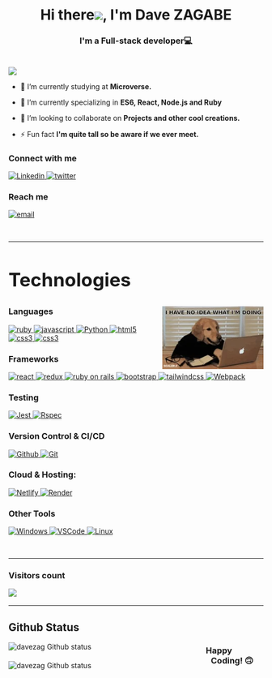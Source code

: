 <h1 align="center">Hi  there<img src="https://user-images.githubusercontent.com/42378118/110234147-e3259600-7f4e-11eb-95be-0c4047144dea.gif" width="30">, I'm Dave ZAGABE</h1>
<h3 align="center">I'm a Full-stack developer💻</h3>
<br>
<img align="center" src = "./images/pexels-errin-casano-2356059.jpg"/>

- 🔭 I’m currently studying at **Microverse.**

- 🌱 I’m currently specializing in **ES6, React, Node.js and Ruby**

- 👯 I’m looking to collaborate on **Projects and other cool creations.**

- ⚡ Fun fact **I'm quite tall so be aware if we ever meet.**

<h3>Connect with me</h3>

<div style="margin-top:10px">
  <div>
    <a  href="https://www.linkedin.com/in/dave-zagabe/" target="_blank">
      <img src="https://img.shields.io/badge/Linked%20In-0A66C2.svg?style=for-the-badge&logo=linkedin&logoColor=white" alt="Linkedin"/>
    </a>
    <a href="https://twitter.com/davezagabe2" target="_blank">
      <img src="https://img.shields.io/badge/Twitter-1DA1F2.svg?style=for-the-badge&logo=twitter&logoColor=white" alt="twitter"/>
    </a>
  </div>
</div>
<p>
<h3>Reach me</h3>
<p>
  <a href="mailto:davezag49@gmail.com@gmail.com?subject=Feedback%20From%20Github&body=Hello," target="_blank">
    <img src="https://img.shields.io/badge/Gmail-D14836?style=for-the-badge&logo=gmail&logoColor=white" alt="email"/>
  </a>
</p>

<br/>

---

<h2 style="font-size:2.3rem">Technologies </h2> <img align="right" src='./images/200w.webp'/>

<h3>Languages</h3>
<p>
  <a href="https://www.ruby-lang.org/en/" target="_blank"> 
    <img src="https://img.shields.io/badge/Ruby-CC342D?style=for-the-badge&logo=ruby&logoColor=white" alt="ruby"/> 
  </a>
  <a href="https://developer.mozilla.org/en-US/docs/Web/JavaScript" target="_blank"> 
    <img src="https://img.shields.io/badge/Javascript-F7DF1E.svg?style=for-the-badge&logo=javascript&logoColor=black"
      alt="javascript"/> 
  </a>
   <a href="https://www.json.org/json-en.html" target="_blank">
    <img src="https://img.shields.io/badge/Python-306aFF?style=for-the-badge&logo=python&logoColor=F2C63D"
      alt="Python"/>
  </a>
    <a href="https://www.w3.org/html/" target="_blank"> 
    <img src="https://img.shields.io/badge/html-E34F26.svg?style=for-the-badge&logo=html5&logoColor=white"
      alt="html5"/> 
  </a>
  <a href="https://www.w3schools.com/css/" target="_blank">
    <img src="https://img.shields.io/badge/css-1572B6.svg?style=for-the-badge&logo=css3&logoColor=white"
      alt="css3"/>
  </a>
  <a href="https://sass-lang.com/" target="_blank">
    <img src="https://img.shields.io/badge/sass-BF4080.svg?style=for-the-badge&logo=sass&logoColor=white"
      alt="css3"/>
  </a>
</p>

<h3>Frameworks</h3>
<p>
  <a href="https://reactjs.org/" target="_blank"> 
    <img src="https://img.shields.io/badge/reactjs-61DAFB.svg?style=for-the-badge&logo=react&logoColor=black"
      alt="react"/> 
  </a>
  <a href="https://redux.js.org" target="_blank"> 
    <img src="https://img.shields.io/badge/redux-764ABC.svg?style=for-the-badge&logo=redux&logoColor=white" alt="redux"/> 
  </a> 
  <a href="https://rubyonrails.org/" target="_blank"> 
      <img src="https://img.shields.io/badge/Ruby_on_Rails-CC0000?style=for-the-badge&logo=ruby-on-rails&logoColor=white" alt="ruby on rails"/> 
  </a>
  <a href="https://getbootstrap.com" target="_blank">
    <img src="https://img.shields.io/badge/bootstrap-7952B3.svg?style=for-the-badge&logo=bootstrap&logoColor=white"
      alt="bootstrap"/>
  </a>
   <a href="https://getbootstrap.com" target="_blank">
    <img src="https://img.shields.io/badge/tailwind-13B8B7.svg?style=for-the-badge&logo=tailwindcss&logoColor=white"
      alt="tailwindcss"/>
  </a>
  <a href="https://webpack.js.org" target="_blank">
    <img src="https://img.shields.io/badge/webpack-8DD6F9.svg?style=for-the-badge&logo=webpack&logoColor=black"
      alt="Webpack"/>
  </a>
</p>

<h3>Testing</h3>
<p>
  <a href="https://jestjs.io" target="_blank">
    <img src="https://img.shields.io/badge/jest-913F56.svg?style=for-the-badge&logo=jest&logoColor=white"
      alt="Jest"/>
  </a>
  <a href="https://rspec.info/" target="_blank">
    <img src="https://img.shields.io/badge/rspec-pink.svg?style=for-the-badge&logo=ruby&logoColor=black"
      alt="Rspec"/>
  </a>
</p>

<h3>Version Control & CI/CD</h3>
<p>
  <a href="https://github.com" target="_blank">
    <img src="https://img.shields.io/badge/github-181717.svg?style=for-the-badge&logo=github&logoColor=white" alt="Github"/>
  </a>
  <a href="https://git-scm.com/" target="_blank">
    <img src="https://img.shields.io/badge/git-F05032.svg?style=for-the-badge&logo=git&logoColor=white"
      alt="Git"/>
  </a>
</p>

<h3>Cloud & Hosting:</h3>
<p>
  <a href="https://netlify.com/" target="_blank">
    <img src="https://img.shields.io/badge/netlify-00C7B7.svg?style=for-the-badge&logo=netlify&logoColor=black" alt="Netlify"/>
  </a>
  <a href="https://render.com/" target="_blank">
    <img src="https://img.shields.io/badge/render-46E3B7.svg?style=for-the-badge&logo=render&logoColor=black" alt="Render"/>
  </a>
</p>
 

<h3>Other Tools</h3>
<p>
  <a href="https://www.microsoft.com/en-us/windows?r=1" target="_blank"> 
    <img src="https://img.shields.io/badge/Windows-0078D6?style=for-the-badge&logo=windows&logoColor=white" alt="Windows"/>
  </a>
    <a href="https://code.visualstudio.com/" target="_blank">
    <img src="https://img.shields.io/badge/vscode-007ACC.svg?style=for-the-badge&logo=visualstudiocode&logoColor=white" alt="VSCode"/> 
  </a>
  <a href="https://www.kali.org/" target="_blank"> 
    <img src="https://img.shields.io/badge/Linux-FFF?style=for-the-badge&logo=linux&logoColor=yellow" alt="Linux"/>
  </a>
</p>
<br/>

---

<h3> Visitors count </h3>
<img src="https://profile-counter.glitch.me/DaveZag/count.svg" /><br/>

---

## Github Status

<p>
  <img align="left" style="margin-bottom: 20px; width: 390px" src="https://github-readme-stats.vercel.app/api/top-langs?username=DaveZag&show_icons=true&locale=en&layout=compact" alt="davezag Github status" />
  <img align="left" style="margin-bottom: 20px; width: 400px" src="https://github-readme-stats.vercel.app/api?username=DaveZag&show_icons=true&theme=dark&locale=en"     alt="davezag Github status" />
</p>

<h3> Happy Coding! 🙃</h3>
